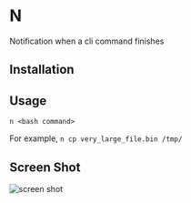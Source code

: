 # N
Notification when a cli command finishes

## Installation


## Usage 
`n <bash command>`

For example, 
`n cp very_large_file.bin /tmp/`

## Screen Shot
![screen shot](https://github.com/madhavanmalolan/N/blob/master/screenshot.png?raw=true)
